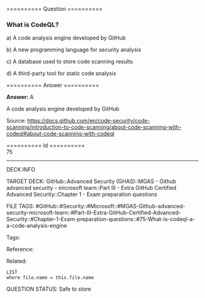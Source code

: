 ========== Question ==========  

### What is CodeQL?

a) A code analysis engine developed by GitHub

b) A new programming language for security analysis

c) A database used to store code scanning results

d) A third-party tool for static code analysis  

========== Answer ==========  

**Answer:** A

A code analysis engine developed by GitHub

Source: https://docs.github.com/en/code-security/code-scanning/introduction-to-code-scanning/about-code-scanning-with-codeql#about-code-scanning-with-codeql

========== Id ==========  
75

---

DECK INFO

TARGET DECK: GitHub::Advanced Security (GHAS)::MGAS - Github advanced security - microsoft learn::Part III - Extra GitHub Certified Advanced Security::Chapter 1 - Exam preparation questions

FILE TAGS: #GitHub::#Security::#Microsoft::#MGAS-Github-advanced-security-microsoft-learn::#Part-III-Extra-GitHub-Certified-Advanced-Security::#Chapter-1-Exam-preparation-questions::#75-What-is-codeql-a-a-code-analysis-engine

Tags:

Reference:

Related:

```dataview
LIST
where file.name = this.file.name
```

QUESTION STATUS: Safe to store
